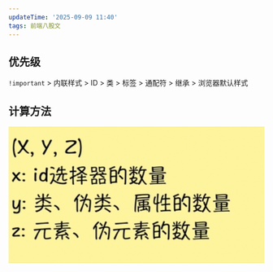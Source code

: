 ```yaml
---
updateTime: '2025-09-09 11:40'
tags: 前端八股文
---
```


## 优先级

`!important` > 内联样式 > ID > 类 > 标签 > 通配符 > 继承 > 浏览器默认样式

## 计算方法

![image-20250721203813506](./img/image-20250721203813506.png)
